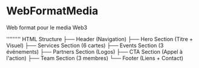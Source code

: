 # WebFormatMedia
Web format pour le media Web3

'''''''''
HTML Structure
├── Header (Navigation)
├── Hero Section (Titre + Visuel)
├── Services Section (6 cartes)
├── Events Section (3 événements)
├── Partners Section (Logos)
├── CTA Section (Appel à l'action)
├── Team Section (3 membres)
└── Footer (Liens + Contact)
